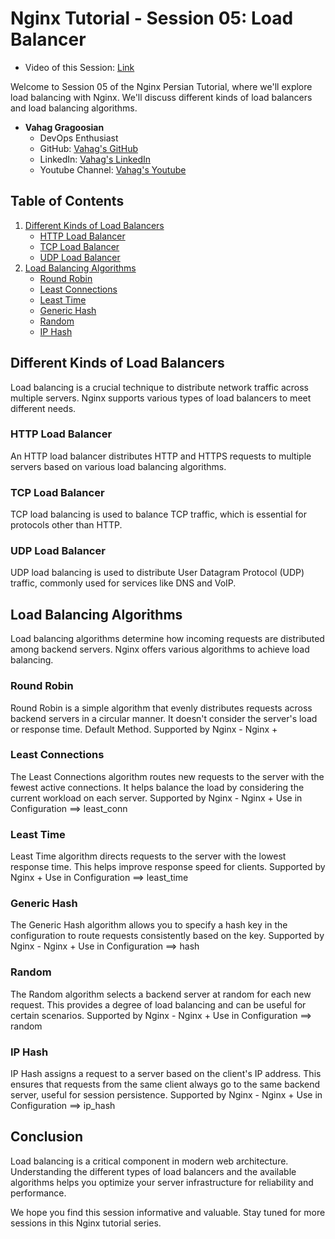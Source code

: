 # Nginx Tutorial - Session 05: Load Balancer
- Video of this Session: [Link](https://www.youtube.com/watch?v=I_Qul4thJMU&list=PL63NzugBawGe1nUhAveIBfYHtbiXvKKEb&index=5) 

Welcome to Session 05 of the Nginx Persian Tutorial, where we'll explore load balancing with Nginx. We'll discuss different kinds of load balancers and load balancing algorithms.

- **Vahag Gragoosian**
  - DevOps Enthusiast
  - GitHub: [Vahag's GitHub](https://github.com/Vahaggn)
  - LinkedIn: [Vahag's LinkedIn](https://www.linkedin.com/in/vahag-gragosian/)
  - Youtube Channel: [Vahag's Youtube](https://www.youtube.com/@vahaggn) 

## Table of Contents

1. [Different Kinds of Load Balancers](#different-kinds-of-load-balancers)
   - [HTTP Load Balancer](#http-load-balancer)
   - [TCP Load Balancer](#tcp-load-balancer)
   - [UDP Load Balancer](#udp-load-balancer)
2. [Load Balancing Algorithms](#load-balancing-algorithms)
   - [Round Robin](#round-robin)
   - [Least Connections](#least-connections)
   - [Least Time](#least-time)
   - [Generic Hash](#generic-hash)
   - [Random](#random)
   - [IP Hash](#ip-hash)

## Different Kinds of Load Balancers

Load balancing is a crucial technique to distribute network traffic across multiple servers. Nginx supports various types of load balancers to meet different needs.

### HTTP Load Balancer

An HTTP load balancer distributes HTTP and HTTPS requests to multiple servers based on various load balancing algorithms.

### TCP Load Balancer

TCP load balancing is used to balance TCP traffic, which is essential for protocols other than HTTP.

### UDP Load Balancer

UDP load balancing is used to distribute User Datagram Protocol (UDP) traffic, commonly used for services like DNS and VoIP.

## Load Balancing Algorithms

Load balancing algorithms determine how incoming requests are distributed among backend servers. Nginx offers various algorithms to achieve load balancing.

### Round Robin

Round Robin is a simple algorithm that evenly distributes requests across backend servers in a circular manner. It doesn't consider the server's load or response time.
Default Method.
Supported by Nginx - Nginx +

### Least Connections

The Least Connections algorithm routes new requests to the server with the fewest active connections. It helps balance the load by considering the current workload on each server.
Supported by Nginx - Nginx +
Use in Configuration ==> least_conn

### Least Time

Least Time algorithm directs requests to the server with the lowest response time. This helps improve response speed for clients.
Supported by Nginx +
Use in Configuration ==> least_time

### Generic Hash

The Generic Hash algorithm allows you to specify a hash key in the configuration to route requests consistently based on the key.
Supported by Nginx - Nginx +
Use in Configuration ==> hash

### Random

The Random algorithm selects a backend server at random for each new request. This provides a degree of load balancing and can be useful for certain scenarios.
Supported by Nginx - Nginx +
Use in Configuration ==> random

### IP Hash

IP Hash assigns a request to a server based on the client's IP address. This ensures that requests from the same client always go to the same backend server, useful for session persistence.
Supported by Nginx - Nginx +
Use in Configuration ==> ip_hash

## Conclusion

Load balancing is a critical component in modern web architecture. Understanding the different types of load balancers and the available algorithms helps you optimize your server infrastructure for reliability and performance.

We hope you find this session informative and valuable. Stay tuned for more sessions in this Nginx tutorial series.
